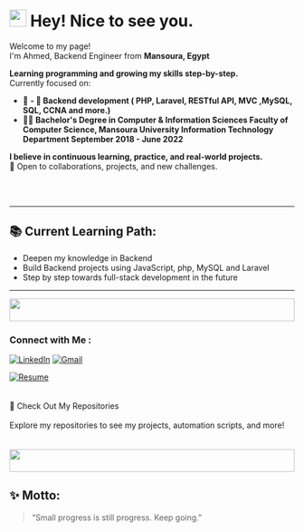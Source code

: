 <h1><img src="https://emojis.slackmojis.com/emojis/images/1531849430/4246/blob-sunglasses.gif?1531849430" width="30"/> Hey! Nice to see you.</h1>


<p>Welcome to my page! </br> I'm Ahmed, Backend Engineer from <b>Mansoura, Egypt</b>

**Learning programming and growing my skills step-by-step.**  
Currently focused on:

- 🌱 **- 🎨 Backend development ( PHP, Laravel, RESTful API, MVC ,MySQL, SQL, CCNA and more.)**
  <br>
- 👨‍💻 **Bachelor's Degree in Computer & Information Sciences
Faculty of Computer Science, Mansoura University
Information Technology Department
September 2018 - June 2022**

**I believe in continuous learning, practice, and real-world projects.**  
🚀 Open to collaborations, projects, and new challenges.


<br><br>

---

## 📚 Current Learning Path:
- Deepen my knowledge in Backend
- Build Backend projects using JavaScript, php, MySQL and Laravel
- Step by step towards full-stack development in the future

---


<img src="https://github.com/Govindv7555/Govindv7555/blob/main/49e76e0596857673c5c80c85b84394c1.gif" width=100% height=40px>

### Connect with Me :

<a href="https://www.linkedin.com/in/ahmed-ashraf-17a0b2204/"><img src="https://img.shields.io/badge/linkedin-%230A66C2.svg?style=plastic&logo=linkedin&logoColor=white" alt="LinkedIn"/></a>
<a href="mailto:ahmedashraf.ds12@gmail.com"><img img src="https://img.shields.io/badge/gmail-%23EA4335.svg?style=plastic&logo=gmail&logoColor=white" alt="Gmail"/></a>

<a href="https://drive.google.com/file/d/1MbzKzIxkJPy-Grqh-aw75gCAA1M1KiXz/view?usp=sharing" target="_blank">
  <img src="https://img.shields.io/badge/Resume-yellow.svg?style=plastic&logo=google-drive&logoColor=white" alt="Resume"/>
</a>

<br>
<br>
<br>
 📂 Check Out My Repositories
<br>
<br>
Explore my repositories to see my projects, automation scripts, and more!
<br><br><br>
<img src="https://github.com/Govindv7555/Govindv7555/blob/main/49e76e0596857673c5c80c85b84394c1.gif" width=100% height=40px>

## ✨ Motto:
> “Small progress is still progress. Keep going.”


